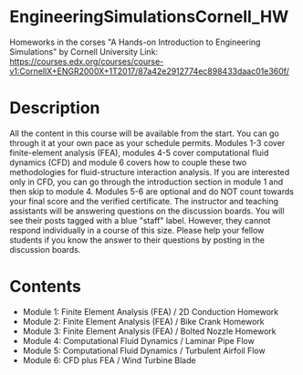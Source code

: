# EngineeringSimulationsCornell_HW
Homeworks in the corses "A Hands-on Introduction to Engineering Simulations" by Cornell University
Link: https://courses.edx.org/courses/course-v1:CornellX+ENGR2000X+1T2017/87a42e2912774ec898433daac01e360f/
# Description #
All the content in this course will be available from the start. You can go through it at your own pace as your schedule permits. Modules 1-3 cover finite-element analysis (FEA), modules 4-5 cover computational fluid dynamics (CFD) and module 6 covers how to couple these two methodologies for fluid-structure interaction analysis.  If you are interested only in CFD, you can go through the introduction section in module 1 and then skip to module 4. Modules 5-6 are optional and do NOT count towards your final score and the verified certificate. 
The instructor and teaching assistants will be answering questions on the discussion boards. You will see their posts tagged with a blue "staff" label. However, they cannot respond individually in a course of this size. Please help your fellow students if you know the answer to their questions by posting in the discussion boards. 
# Contents #
* Module 1: Finite Element Analysis (FEA) / 2D Conduction Homework
* Module 2: Finite Element Analysis (FEA) / Bike Crank Homework
* Module 3: Finite Element Analysis (FEA) / Bolted Nozzle Homework
* Module 4: Computational Fluid Dynamics / Laminar Pipe Flow
* Module 5: Computational Fluid Dynamics  / Turbulent Airfoil Flow
* Module 6: CFD plus FEA  / Wind Turbine Blade
